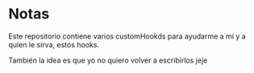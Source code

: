 # Notas

Este repositorio contiene varios customHookds para ayudarme a mí y a quien le sirva, estos hooks.

También la idea es que yo no quiero volver a escribirlos jeje